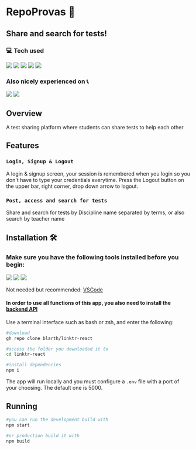 # RepoProvas 📝
## Share and search for tests!

### :computer: Tech used
<p>
	<img src="https://img.shields.io/badge/shell_script-%23121011.svg?style=for-the-badge&logo=gnu-bash&logoColor=white"/>
	<img src="https://img.shields.io/badge/npm-CB3837?style=for-the-badge&logo=npm&logoColor=white"/>
	<img src="https://img.shields.io/badge/React-20232A?style=for-the-badge&logo=react&logoColor=61DAFB"/>
	<img src="https://img.shields.io/badge/styled--components-DB7093?style=for-the-badge&logo=styled-components&logoColor=white"/>
	<img src="https://img.shields.io/badge/TypeScript-007ACC?style=for-the-badge&logo=typescript&logoColor=white"/>	
	
	
</p>

### Also nicely experienced on :telephone_receiver:
<p>
	<img src="https://img.shields.io/badge/Android-3DDC84?style=for-the-badge&logo=android&logoColor=white"/>
	<img src="https://img.shields.io/badge/iOS-000000?style=for-the-badge&logo=ios&logoColor=white" />
</p>

## Overview
A test sharing platform where students can share  tests to help each other

## Features

### ```Login, Signup & Logout```

A login & signup screen, your session is remembered when you login so you don't have to type your credentials everytime. Press the Logout button on the upper bar, right corner, drop down arrow to logout.

### ```Post, access and search for tests```

Share and search for tests by Discipline name separated by terms, or also search by teacher name


## Installation 🛠️
### Make sure you have the following tools installed before you begin:
<p>
	<a href="https://git-scm.com/"><img src="https://img.shields.io/badge/GIT-E44C30?style=for-the-badge&logo=git&logoColor=white"/></a>
	<a href="https://nodejs.org"><img src="https://img.shields.io/badge/Node.js-339933?style=for-the-badge&logo=nodedotjs&logoColor=white"/></a>
	<a href="https://www.npmjs.com/package/npm"><img src="https://img.shields.io/badge/npm-CB3837?style=for-the-badge&logo=npm&logoColor=white"/></a>
</p>
<p>Not needed but recommended: <a href="https://code.visualstudio.com/">VSCode</a></p>

#### In order to use all functions of this app, you also need to install the [backend API](https://github.com/rayyventura/tests-repository-api)

Use a terminal interface such as bash or zsh, and enter the following:
```bash
#download
gh repo clone blarth/linktr-react

#access the folder you downloaded it to
cd linktr-react

#install dependencies
npm i
```

The app will run locally and you must configure a ```.env``` file with a port of your choosing. The default one is 5000.
## Running
```bash
#you can run the development build with
npm start

#or production build it with
npm build
```
